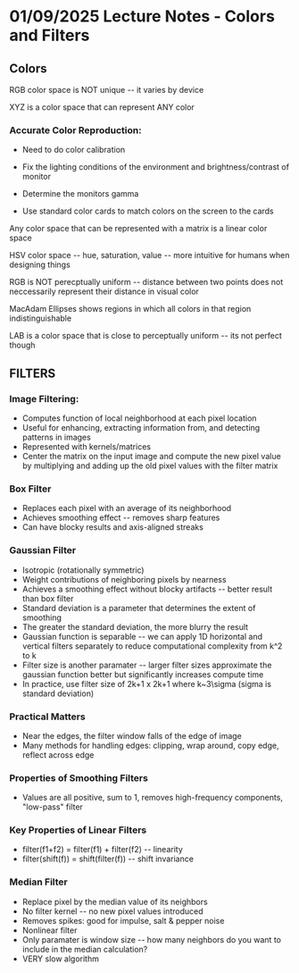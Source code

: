 # 01/09/2025 Lecture Notes - Colors and Filters

## Colors

RGB color space is NOT unique -- it varies by device

XYZ is a color space that can represent ANY color

### Accurate Color Reproduction:

- Need to do color calibration

- Fix the lighting conditions of the environment and brightness/contrast of monitor

- Determine the monitors gamma

- Use standard color cards to match colors on the screen to the cards

Any color space that can be represented with a matrix is a linear color space

HSV color space -- hue, saturation, value -- more intuitive for humans when designing things

RGB is NOT perecptually uniform -- distance between two points does not neccessarily represent their distance in visual color

MacAdam Ellipses shows regions in which all colors in that region indistinguishable

LAB is a color space that is close to perceptually uniform -- its not perfect though

## FILTERS

### Image Filtering:

- Computes function of local neighborhood at each pixel location
- Useful for enhancing, extracting information from, and detecting patterns in images
- Represented with kernels/matrices
- Center the matrix on the input image and compute the new pixel value by multiplying and adding up the old pixel values with the filter matrix

### Box Filter

- Replaces each pixel with an average of its neighborhood
- Achieves smoothing effect -- removes sharp features
- Can have blocky results and axis-aligned streaks

### Gaussian Filter

- Isotropic (rotationally symmetric)
- Weight contributions of neighboring pixels by nearness
- Achieves a smoothing effect without blocky artifacts -- better result than box filter
- Standard deviation is a parameter that determines the extent of smoothing
- The greater the standard deviation, the more blurry the result
- Gaussian function is separable -- we can apply 1D horizontal and vertical filters separately to reduce computational complexity from k^2 to k
- Filter size is another paramater -- larger filter sizes approximate the gaussian function better but significantly increases compute time
- In practice, use filter size of 2k+1 x 2k+1 where k~3\sigma (sigma is standard deviation)

### Practical Matters

- Near the edges, the filter window falls of the edge of image
- Many methods for handling edges: clipping, wrap around, copy edge, reflect across edge

### Properties of Smoothing Filters

- Values are all positive, sum to 1, removes high-frequency components, "low-pass" filter

### Key Properties of Linear Filters

- filter(f1+f2) = filter(f1) + filter(f2) -- linearity
- filter(shift(f)) = shift(filter(f)) -- shift invariance

### Median Filter

- Replace pixel by the median value of its neighbors
- No filter kernel -- no new pixel values introduced
- Removes spikes: good for impulse, salt & pepper noise
- Nonlinear filter
- Only paramater is window size -- how many neighbors do you want to include in the median calculation?
- VERY slow algorithm

